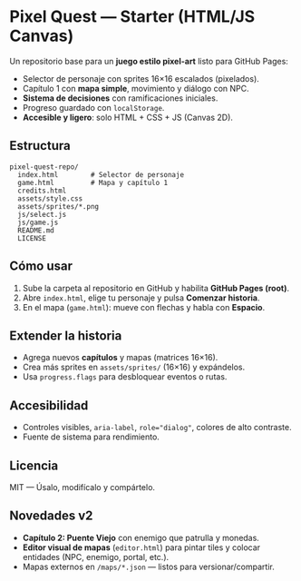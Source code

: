 # Pixel Quest — Starter (HTML/JS Canvas)

Un repositorio base para un **juego estilo pixel-art** listo para GitHub Pages:
- Selector de personaje con sprites 16×16 escalados (pixelados).
- Capítulo 1 con **mapa simple**, movimiento y diálogo con NPC.
- **Sistema de decisiones** con ramificaciones iniciales.
- Progreso guardado con `localStorage`.
- **Accesible y ligero**: solo HTML + CSS + JS (Canvas 2D).

## Estructura
```
pixel-quest-repo/
  index.html        # Selector de personaje
  game.html         # Mapa y capítulo 1
  credits.html
  assets/style.css
  assets/sprites/*.png
  js/select.js
  js/game.js
  README.md
  LICENSE
```

## Cómo usar
1. Sube la carpeta al repositorio en GitHub y habilita **GitHub Pages (root)**.
2. Abre `index.html`, elige tu personaje y pulsa **Comenzar historia**.
3. En el mapa (`game.html`): mueve con flechas y habla con **Espacio**.

## Extender la historia
- Agrega nuevos **capítulos** y mapas (matrices 16×16).
- Crea más sprites en `assets/sprites/` (16×16) y expándelos.
- Usa `progress.flags` para desbloquear eventos o rutas.

## Accesibilidad
- Controles visibles, `aria-label`, `role="dialog"`, colores de alto contraste.
- Fuente de sistema para rendimiento.

## Licencia
MIT — Úsalo, modifícalo y compártelo.


## Novedades v2
- **Capítulo 2: Puente Viejo** con enemigo que patrulla y monedas.
- **Editor visual de mapas** (`editor.html`) para pintar tiles y colocar entidades (NPC, enemigo, portal, etc.).
- Mapas externos en `/maps/*.json` — listos para versionar/compartir.
